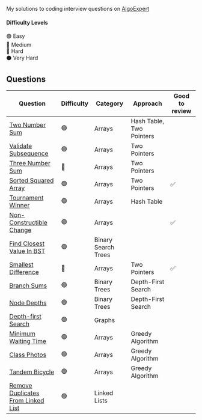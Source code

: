 My solutions to coding interview questions on [AlgoExpert](https://www.algoexpert.io)

#### Difficulty Levels

🟢 Easy  
🔵 Medium  
🔴 Hard  
⚫️ Very Hard

## Questions

| Question                                                                          | Difficulty | Category            | Approach                 | Good to review |
| --------------------------------------------------------------------------------- | ---------- | ------------------- | ------------------------ | -------------- |
| [Two Number Sum](/Easy/two-number-sum.md)                                         | 🟢         | Arrays              | Hash Table, Two Pointers |                |
| [Validate Subsequence](/Easy/validate-subsequence.md)                             | 🟢         | Arrays              | Two Pointers             |                |
| [Three Number Sum](/Medium/three-number-sum.md)                                   | 🔵         | Arrays              | Two Pointers             |                |
| [Sorted Squared Array](/Easy/sorted-squared-array.md)                             | 🟢         | Arrays              | Two Pointers             | ✅             |
| [Tournament Winner](/Easy/tournament-winner.md)                                   | 🟢         | Arrays              | Hash Table               |                |
| [Non-Constructible Change](/Easy/non-constructible-change.md)                     | 🟢         | Arrays              |                          | ✅             |
| [Find Closest Value In BST](/Easy/find-closest-value-in-bst.md)                   | 🟢         | Binary Search Trees |                          |                |
| [Smallest Difference](/Medium/smallest-difference.md)                             | 🔵         | Arrays              | Two Pointers             | ✅             |
| [Branch Sums](/Easy/branch-sums.md)                                               | 🟢         | Binary Trees        | Depth-First Search       |                |
| [Node Depths](/Easy/node-depths.md)                                               | 🟢         | Binary Trees        | Depth-First Search       |                |
| [Depth-first Search](/Easy/depth-first-search.md)                                 | 🟢         | Graphs              |                          |                |
| [Minimum Waiting Time](/Easy/minimum-waiting-time.md)                             | 🟢         | Arrays              | Greedy Algorithm         |                |
| [Class Photos](/Easy/class-photos.md)                                             | 🟢         | Arrays              | Greedy Algorithm         |                |
| [Tandem Bicycle](/Easy/tandem-bicycle.md)                                         | 🟢         | Arrays              | Greedy Algorithm         |                |
| [Remove Duplicates From Linked List](/Easy/remove-duplicates-from-linked-list.md) | 🟢         | Linked Lists        |                          |                |

